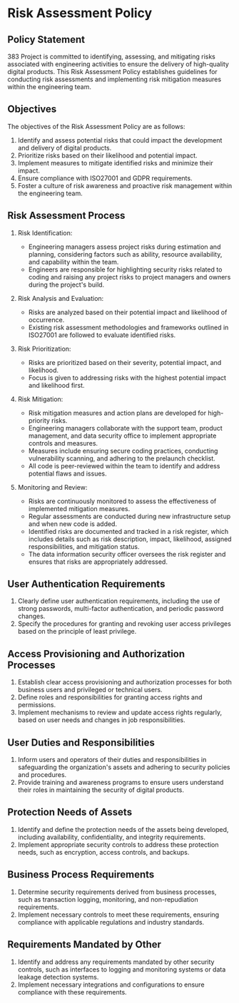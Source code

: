 # Risk Assessment Policy

## Policy Statement

383 Project is committed to identifying, assessing, and mitigating risks associated with engineering activities to ensure the delivery of high-quality digital products. This Risk Assessment Policy establishes guidelines for conducting risk assessments and implementing risk mitigation measures within the engineering team.

## Objectives

The objectives of the Risk Assessment Policy are as follows:

1. Identify and assess potential risks that could impact the development and delivery of digital products.
2. Prioritize risks based on their likelihood and potential impact.
3. Implement measures to mitigate identified risks and minimize their impact.
4. Ensure compliance with ISO27001 and GDPR requirements.
5. Foster a culture of risk awareness and proactive risk management within the engineering team.

## Risk Assessment Process

1. Risk Identification:
   - Engineering managers assess project risks during estimation and planning, considering factors such as ability, resource availability, and capability within the team.
   - Engineers are responsible for highlighting security risks related to coding and raising any project risks to project managers and owners during the project's build.

2. Risk Analysis and Evaluation:
   - Risks are analyzed based on their potential impact and likelihood of occurrence.
   - Existing risk assessment methodologies and frameworks outlined in ISO27001 are followed to evaluate identified risks.

3. Risk Prioritization:
   - Risks are prioritized based on their severity, potential impact, and likelihood.
   - Focus is given to addressing risks with the highest potential impact and likelihood first.

4. Risk Mitigation:
   - Risk mitigation measures and action plans are developed for high-priority risks.
   - Engineering managers collaborate with the support team, product management, and data security office to implement appropriate controls and measures.
   - Measures include ensuring secure coding practices, conducting vulnerability scanning, and adhering to the prelaunch checklist.
   - All code is peer-reviewed within the team to identify and address potential flaws and issues.

5. Monitoring and Review:
   - Risks are continuously monitored to assess the effectiveness of implemented mitigation measures.
   - Regular assessments are conducted during new infrastructure setup and when new code is added.
   - Identified risks are documented and tracked in a risk register, which includes details such as risk description, impact, likelihood, assigned responsibilities, and mitigation status.
   - The data information security officer oversees the risk register and ensures that risks are appropriately addressed.

## User Authentication Requirements

1. Clearly define user authentication requirements, including the use of strong passwords, multi-factor authentication, and periodic password changes.
2. Specify the procedures for granting and revoking user access privileges based on the principle of least privilege.

## Access Provisioning and Authorization Processes

1. Establish clear access provisioning and authorization processes for both business users and privileged or technical users.
2. Define roles and responsibilities for granting access rights and permissions.
3. Implement mechanisms to review and update access rights regularly, based on user needs and changes in job responsibilities.

## User Duties and Responsibilities

1. Inform users and operators of their duties and responsibilities in safeguarding the organization's assets and adhering to security policies and procedures.
2. Provide training and awareness programs to ensure users understand their roles in maintaining the security of digital products.

## Protection Needs of Assets

1. Identify and define the protection needs of the assets being developed, including availability, confidentiality, and integrity requirements.
2. Implement appropriate security controls to address these protection needs, such as encryption, access controls, and backups.

## Business Process Requirements

1. Determine security requirements derived from business processes, such as transaction logging, monitoring, and non-repudiation requirements.
2. Implement necessary controls to meet these requirements, ensuring compliance with applicable regulations and industry standards.

## Requirements Mandated by Other

1. Identify and address any requirements mandated by other security controls, such as interfaces to logging and monitoring systems or data leakage detection systems.
2. Implement necessary integrations and configurations to ensure compliance with these requirements.



